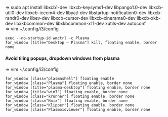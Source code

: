 => sudo apt install libxcb1-dev libxcb-keysyms1-dev libpango1.0-dev libxcb-util0-dev libxcb-icccm4-dev libyajl-dev libstartup-notification0-dev libxcb-randr0-dev libev-dev libxcb-cursor-dev libxcb-xinerama0-dev libxcb-xkb-dev libxkbcommon-dev libxkbcommon-x11-dev xutils-dev autoconf  
=> vim ~/.config/i3/config
```
exec --no-startup-id wmctrl -c Plasma
for_window [title="Desktop — Plasma"] kill, floating enable, border none
```

#### Avoid tiling popups, dropdown windows from plasma
=> vim ~/.config/i3/config

```
for_window [class="plasmashell"] floating enable
for_window [class="Plasma"] floating enable, border none
for_window [title="plasma-desktop"] floating enable, border none
for_window [title="win7"] floating enable, border none
for_window [class="krunner"] floating enable, border none
for_window [class="Kmix"] floating enable, border none
for_window [class="Klipper"] floating enable, border none
for_window [class="Plasmoidviewer"] floating enable, border none 
```
